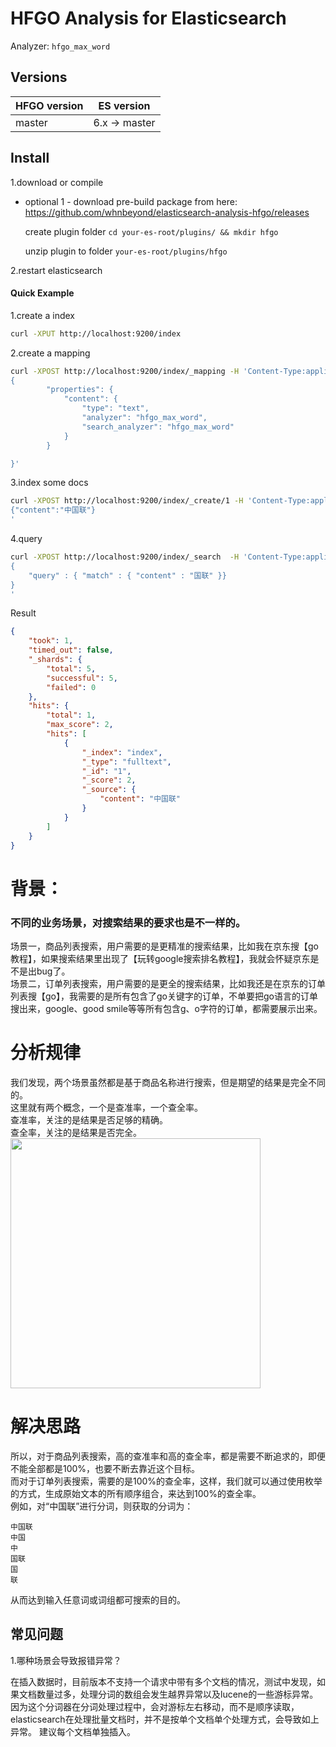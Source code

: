 HFGO Analysis for Elasticsearch
=============================

Analyzer:  `hfgo_max_word`

Versions
--------

HFGO version | ES version
-----------|-----------
master | 6.x -> master

Install
-------

1.download or compile

* optional 1 - download pre-build package from here: https://github.com/whnbeyond/elasticsearch-analysis-hfgo/releases

    create plugin folder `cd your-es-root/plugins/ && mkdir hfgo`

    unzip plugin to folder `your-es-root/plugins/hfgo`

2.restart elasticsearch



#### Quick Example

1.create a index

```bash
curl -XPUT http://localhost:9200/index
```

2.create a mapping

```bash
curl -XPOST http://localhost:9200/index/_mapping -H 'Content-Type:application/json' -d'
{
        "properties": {
            "content": {
                "type": "text",
                "analyzer": "hfgo_max_word",
                "search_analyzer": "hfgo_max_word"
            }
        }

}'
```

3.index some docs

```bash
curl -XPOST http://localhost:9200/index/_create/1 -H 'Content-Type:application/json' -d'
{"content":"中国联"}
'
```


4.query

```bash
curl -XPOST http://localhost:9200/index/_search  -H 'Content-Type:application/json' -d'
{
    "query" : { "match" : { "content" : "国联" }}
}
'
```

Result

```json
{
    "took": 1,
    "timed_out": false,
    "_shards": {
        "total": 5,
        "successful": 5,
        "failed": 0
    },
    "hits": {
        "total": 1,
        "max_score": 2,
        "hits": [
            {
                "_index": "index",
                "_type": "fulltext",
                "_id": "1",
                "_score": 2,
                "_source": {
                    "content": "中国联"
                }
            }
        ]
    }
}
```


# 背景：
### 不同的业务场景，对搜索结果的要求也是不一样的。<br>
场景一，商品列表搜索，用户需要的是更精准的搜索结果，比如我在京东搜【go 教程】，如果搜索结果里出现了【玩转google搜索排名教程】，我就会怀疑京东是不是出bug了。<br>
场景二，订单列表搜索，用户需要的是更全的搜索结果，比如我还是在京东的订单列表搜【go】，我需要的是所有包含了go关键字的订单，不单要把go语言的订单搜出来，google、good smile等等所有包含g、o字符的订单，都需要展示出来。<br>

# 分析规律
我们发现，两个场景虽然都是基于商品名称进行搜索，但是期望的结果是完全不同的。<br>
这里就有两个概念，一个是查准率，一个查全率。<br>
查准率，关注的是结果是否足够的精确。<br>
查全率，关注的是结果是否完全。<br>
 <img src="https://pic1.zhimg.com/80/v2-daf544189929e98d7644522864e3b784_1440w.jpeg" width = "400" height = "400"   />
<br/>


# 解决思路
所以，对于商品列表搜索，高的查准率和高的查全率，都是需要不断追求的，即便不能全部都是100%，也要不断去靠近这个目标。<br>
而对于订单列表搜索，需要的是100%的查全率，这样，我们就可以通过使用枚举的方式，生成原始文本的所有顺序组合，来达到100%的查全率。<br>
例如，对“中国联”进行分词，则获取的分词为：

```
中国联
中国
中
国联
国
联
```
从而达到输入任意词或词组都可搜索的目的。

常见问题
-------

1.哪种场景会导致报错异常？

在插入数据时，目前版本不支持一个请求中带有多个文档的情况，测试中发现，如果文档数量过多，处理分词的数组会发生越界异常以及lucene的一些游标异常。因为这个分词器在分词处理过程中，会对游标左右移动，而不是顺序读取，elasticsearch在处理批量文档时，并不是按单个文档单个处理方式，会导致如上异常。
建议每个文档单独插入。


